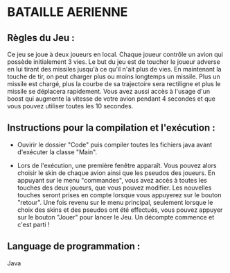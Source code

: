 # BATAILLE AERIENNE

## Règles du Jeu : 

Ce jeu se joue à deux joueurs en local. Chaque joueur contrôle un avion qui possède initialement 3 vies. Le but du jeu est de toucher le joueur adverse en lui tirant 
des missiles jusqu'à ce qu'il n'ait plus de vies. En maintenant la touche de tir, on peut charger plus ou moins longtemps un missile. Plus un missile est chargé, 
plus la courbe de sa trajectoire sera rectiligne et plus le missile se déplacera rapidement. Vous avez aussi accès à l'usage d'un boost qui augmente la vitesse de votre
avion pendant 4 secondes et que vous pouvez utiliser toutes les 10 secondes. 

## Instructions pour la compilation et l'exécution :
 
- Ouvirir le dossier "Code" puis compiler toutes les fichiers java avant d'exécuter la classe "Main".

- Lors de l'exécution, une première fenêtre apparaît. Vous pouvez alors choisir le skin de chaque avion ainsi que les pseudos des joueurs. 
En appuyant sur le menu "commandes", vous avez accès à toutes les touches des deux joueurs, que vous pouvez modifier. Les nouvelles touches seront prises en compte
lorsque vous appuyerez sur le bouton "retour".
Une fois revenu sur le menu principal, seulement lorsque le choix des skins et des pseudos ont été effectués, vous pouvez appuyer sur le bouton "Jouer" pour lancer
le Jeu. Un décompte commence et c'est parti !

## Language de programmation : 
Java
